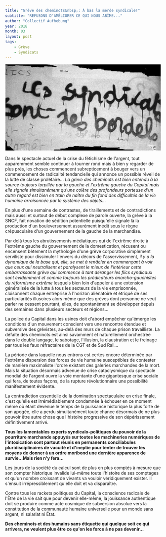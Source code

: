 ```yaml
---
title: "Grève des cheminots&nbsp;: À bas la merde syndicale!"
subtitle: "REFUSONS D'AMÉLIORER CE QUI NOUS ABÎME..."
author: "Collectif Aufhebung"
year: 2018
month: 03
layout: post
tags:
    - Grève
    - Syndicats
---
```



![](/img/articles/2018-05-22-header.jpg)

Dans le spectacle actuel de la crise du fétichisme de l'argent, tout apparemment semble continuer à tourner rond mais à bien y regarder de plus près, les choses commencent subrepticement à bouger vers un commencement de radicalité tendancielle qui annonce un possible réveil de la lutte de classe prolétaire... _La grève des cheminots est bien entendu à la source toujours torpillée par la gauche et l'extrême gauche du Capital mais elle signale simultanément qu'une colère des profondeurs porteuse d'un autre regard est bien en train de naître du fin fond des difficultés de la vie humaine arraisonnée par le système des objets..._

En plus d'une semaine de contrastes, de tiraillements et de contradictions mais aussi et surtout de début complexe de parole ouverte, la grève à la SNCF, fait novation de sédition potentielle puisqu'elle signale là la production d'un bouleversement assurément inédit sous le règne crépusculaire d'un gouvernement de la gauche de la marchandise.

Par delà tous les abrutissements médiatiques qui de l'extrême droite à l'extrême gauche du gouvernement de la domestication, récusent ou encensent bêtement la mythologie d'une grève corporative simplement serviliste pour dissimuler l'envers du décors de l'asservissement, _il y a la dynamique de la base qui, elle, se met à renâcler en commençant à voir que ceux qui neutralisent et paralysent le mieux de l'intérieur cette embarrassante grève qui commence à tant déranger les flics syndicaux sont évidemment et comme toujours les prédicateurs anarcho-gauchistes du réformisme extrême_ lesquels bien loin d'appeler à une extension généralisée de la lutte à tous les secteurs de la vie emprisonnée, cloisonnent chaque entreprise à l'horizon aliénatoire et étriqué de ses particularités illusoires alors même que des grèves dont personne ne veut parler ne cessent pourtant, elles, de spontanément se développer depuis des semaines dans plusieurs secteurs et régions...

La police du Capital dans les usines doit d'abord empêcher qu'émerge les conditions d'un mouvement conscient vers une rencontre étendue et subversive des grévistes, au-delà des murs de chaque prison travailliste. La défaite des cheminots est ainsi savamment et naturellement orchestrée dans le double langage, le sabotage, l'illusion, la claustration et le freinage par tous les faux réfractaires de la CGT et de Sud Rail...

La période dans laquelle nous entrons est certes encore déterminée par l'extrême dispersion des forces de vie humaine susceptibles de contester de manière maximaliste l'ordre existant des galeries marchandes de la mort. Mais la situation désormais advenue de crise cataclysmique du spectacle mondial de l'argent ouvre la voie montante d'une gigantesque crise sociale qui fera, de toutes façons, de la rupture révolutionnaire une possibilité manifestement évidente.

La contradiction essentielle de la domination spectaculaire en crise finale, c'est qu'elle est irrémédiablement condamnée à échouer en ce moment même où étant devenue le temps de la puissance historique la plus forte de son apogée, elle a perdu simultanément toute chance désormais de ne plus pouvoir être autre chose que l'histoire progressive de son dépérissement définitivement arrivé.

**Tous les lamentables experts syndicalo-politiques du pouvoir de la pourriture marchande appuyés sur toutes les machineries numériques de l'intoxication sont partout réunis en permanents conciliabules pluridisciplinaires de vacuité et d'ineptie pour tenter de trouver les moyens de donner à un ordre moribond une dernière apparence de survie...Mais rien n'y fera...**

Les jours de la société du calcul sont de plus en plus comptés à mesure que son compter historique invalide lui-même toute l'histoire de ses comptages et qu'un nombre croissant de vivants va vouloir véridiquement exister. Il s'ensuit irrépressiblement qu'elle doit et va disparaître.

Contre tous les rackets politiques du Capital, la conscience radicale de l'Être de la vie sait que pour devenir elle-même, la jouissance authentique doit se produire comme acte cosmique de subversion absolue vers la constitution de la communauté humaine universelle pour un monde sans argent, ni salariat ni État.

**Des cheminots et des humains sans étiquette qui quelque soit ce qui arrivera, ne veulent plus être ce qu'on les force à ne pas devenir...**
